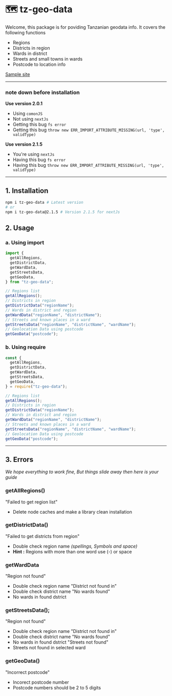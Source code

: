 # 🗺️ tz-geo-data

Welcome, this package is for poviding Tanzanian geodata info. It covers the following functions

- Regions
- Districts in region
- Wards in district
- Streets and small towns in wards
- Postcode to location info

[Sample site](https://tz-geo-data.vercel.app/)

---

### note down before installation

**Use version 2.0.1**
- Using `comonJS`
- Not using `nextJs`
- Getting this bug `fs error`
- Getting this bug `throw new ERR_IMPORT_ATTRIBUTE_MISSING(url, 'type', validType)`

**Use version 2.1.5**
- You're using `nextJs`
- Having this bug `fs error`
- Having this bug `throw new ERR_IMPORT_ATTRIBUTE_MISSING(url, 'type', validType)`
---

## 1. Installation
```bash
npm i tz-geo-data # Latest version
# or
npm i tz-geo-data@2.1.5 # Version 2.1.5 for nextJs
```

## 2. Usage

### a. Using import
```javascript
import {
  getAllRegions,
  getDistrictData,
  getWardData,
  getStreetsData,
  getGeoData,
} from "tz-geo-data";

// Regions list
getAllRegions();
// Districts in region
getDistrictData("regionName");
// Wards in district and region
getWardData("regionName", "districtName");
// Streets and known places in a ward
getStreetsData("regionName", "districtName", "wardName");
// Geolocation Data using postcode
getGeoData("postcode");
```

### b. Using require
```javascript
const {
  getAllRegions,
  getDistrictData,
  getWardData,
  getStreetsData,
  getGeoData,
} = require("tz-geo-data");

// Regions list
getAllRegions();
// Districts in region
getDistrictData("regionName");
// Wards in district and region
getWardData("regionName", "districtName");
// Streets and known places in a ward
getStreetsData("regionName", "districtName", "wardName");
// Geolocation Data using postcode
getGeoData("postcode");
```
---

## 3. Errors
_We hope everything to work fine, But things slide away then here is your guide_

### getAllRegions()
"Failed to get region list"
- Delete node caches and make a library clean installation

### getDistrictData()
"Failed to get districts from region"
- Double check region name _(spellings, Symbols and space)_
- **Hint :** Regions with more than one word use (-) or space

### getWardData
"Region not found"
-  Double check region name
"District not found in"
-  Double check district name
"No wards found"
-  No wards in found dstrict

### getStreetsData();
"Region not found"
- Double check region name
"District not found in"
- Double check district name
"No wards found"
- No wards in found dstrict
"Streets not found"
- Streets not found in selected ward

### getGeoData()
"Incorrect postcode"
- Incorect postcode number
- Postcode numbers should be 2 to 5 digits
